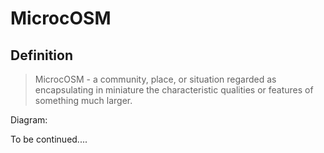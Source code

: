 # MicrocOSM

## Definition
> MicrocOSM - a community, place, or situation regarded as encapsulating in miniature the characteristic qualities or features of something much larger.


Diagram:

To be continued....
